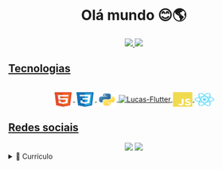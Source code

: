 <div align="center">
  <h1> Olá mundo 😊🌎 </h1>
</div>

<div align="center">
  <a href="https://github.com/b4ra0">
  <img height="180em" src="https://github-readme-stats.vercel.app/api?username=b4ra0&show_icons=true&theme=dark&include_all_commits=true&count_private=true"/>
  <img height="180em" src="https://github-readme-stats.vercel.app/api/top-langs/?username=b4ra0&layout=compact&langs_count=7&theme=dark"/>
</div>
  
  ## Tecnologias

<div style="display: inline_block" align="center"><br>
  <img align="center" alt="Lucas-HTML" height="30" width="40" src="https://raw.githubusercontent.com/devicons/devicon/master/icons/html5/html5-original.svg">
  <img align="center" alt="Lucas-CSS" height="30" width="40" src="https://raw.githubusercontent.com/devicons/devicon/master/icons/css3/css3-original.svg">
  <img align="center" alt="Lucas-Python" height="30" width="40" src="https://raw.githubusercontent.com/devicons/devicon/master/icons/python/python-original.svg">
  <img align="center" alt="Lucas-Flutter" height="30" width="40" src="https://cdn.jsdelivr.net/gh/devicons/devicon/icons/flutter/flutter-original.svg">
  <img align="center" alt="Lucas-Js" height="30" width="40" src="https://raw.githubusercontent.com/devicons/devicon/master/icons/javascript/javascript-plain.svg">
  <img align="center" alt="Lucas-React" height="30" width="40" src="https://raw.githubusercontent.com/devicons/devicon/master/icons/react/react-original.svg">
</div>
  
  ## Redes sociais
  
  <div align="center"> 
 <a href="https://instagram.com/b4ra0" target="_blank"><img src="https://img.shields.io/badge/-Instagram-%23E4405F?style=for-the-badge&logo=instagram&logoColor=white" target="_blank"></a>
 <a href="https://www.linkedin.com/in/b4ra0" target="_blank"><img src="https://img.shields.io/badge/-LinkedIn-%230077B5?style=for-the-badge&logo=linkedin&logoColor=white" target="_blank"></a> 
  </div>
<details>
  <summary>📄 Currículo</summary>
  
  ## Educação
  
  💻 **Ciência da Computação**\
  📅 2020 - Atualmente\
  📍 **Universidade Federal de Santa Catarina** - Florianópolis, Brasil
  
  ## Experiência
  
  👨‍💻 **Desenvolvedor e Designer de Interfaces**\
  📆 2021 - Atualmente\
  📍 **Pixel - Soluções Digitais** - Florianópolis, Brasil
  
  💰 **Diretor Comercial**\
  📆 ago/2021 - jan/2022\
  📍 **Pixel - Soluções Digitais** - Florianópolis, Brasil
  
  📝 **Diretor de Projetos**\
  📆 Fev/2022 - atualmente\
  📍 **Pixel - Soluções Digitais** - Florianópolis, Brasil
  
  👨‍💻 **Estágiario - Desenvolvimento Mobile (Flutter)**\
  📆 Mar/2022 - Atualmente\
  📍 **Doutor-IE** - Florianópolis, Brasil
  
</details>
